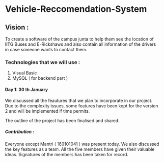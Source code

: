 # Vehicle-Reccomendation-System

## Vision :
To create a software of the campus junta to help them see the location of IITG Buses and E-Rickshaws and also contain all information of the drivers in case someone wants to contact them.

### Technologies that we will use : 
1. Visual Basic
2. MySQL ( for backend part )

#### Day 1: 30 th January
We discussed all the feautures that we plan to incorporate in our project.
Due to the complexity issues, some features have been kept for the version 2 and will be implemented if time permits.

The outline of the project has been finalised and shared.

##### Contribution : 
Everyone except Mantri ( 160101041 ) was present today. We also discussed the key features as a team. 
All the five members have given their valuable ideas.
Signatures of the members has been taken for record.





